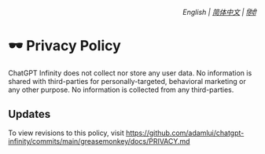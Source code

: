 <div align="right">
    <h6>
        <picture>
            <source type="image/svg+xml" media="(prefers-color-scheme: dark)" srcset="https://media.chatgptinfinity.com/images/icons/earth/white/icon32.svg">
            <img height=14 src="https://media.chatgptinfinity.com/images/icons/earth/black/icon32.svg">
        </picture>
        &nbsp;English |
        <a href="zh-cn/PRIVACY.md">简体中文</a> |
        <a href="hi/PRIVACY.md">हिंदी</a>
    </h6>
</div>

# 🕶️ Privacy Policy

ChatGPT Infinity does not collect nor store any user data. No information is shared with third-parties for personally-targeted, behavioral marketing or any other purpose. No information is collected from any third-parties. 

## Updates

To view revisions to this policy, visit https://github.com/adamlui/chatgpt-infinity/commits/main/greasemonkey/docs/PRIVACY.md
